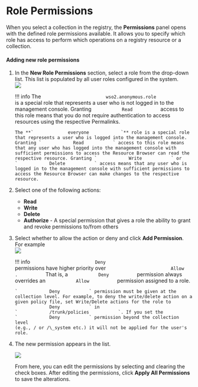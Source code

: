 # Role Permissions

When you select a collection in the registry, the **Permissions** panel
opens with the defined role permissions available. It allows you to
specify which role has access to perform which operations on a registry
resource or a collection.

#### Adding new role permissions

1.  In the **New Role Permissions** section, select a role from the
    drop-down list. This list is populated by all user roles configured
    in the system.  
    ![](../assets/img/53125537/53287669.png)

    !!! info 
        The `                         wso2.anonymous.role                       `
        is a special role that represents a user who is not logged in to the
        management console. Granting `            Read           ` access to
        this role means that you do not require authentication to access
        resources using the respective Permalinks.

        The **`             everyone            `** role is a special role
        that represents a user who is logged into the management console.
        Granting `            Read           ` access to this role means
        that any user who has logged into the management console with
        sufficient permissions to access the Resource Browser can read the
        respective resource. Granting `            Write           ` or
        `            Delete           ` access means that any user who is
        logged in to the management console with sufficient permissions to
        access the Resource Browser can make changes to the respective
        resource.

2.  Select one of the following actions:

    -   **Read**
    -   **Write**
    -   **Delete**
    -   **Authorize** - A special permission that gives a role the
        ability to grant and revoke permissions to/from others

3.  Select whether to allow the action or deny and click **Add
    Permission**. For example  
    ![](../assets/img/53125537/53287670.png)

    !!! info 
        `                         Deny                       ` permissions
        have higher priority over
        `                         Allow                       .           `
        That is, a `            Deny           ` permission always overrides
        an `            Allow           ` permission assigned to a role.
        `                       `

        `            Deny           ` permission must be given at the
        collection level. For example, to deny the write/delete action on a
        given policy file, set Write/Delete actions for the role to
        `            Deny           ` in
        `            /trunk/policies           `. If you set the
        `            Deny           ` permission beyond the collection level
        (e.g., / or /\_system etc.) it will not be applied for the user's
        role.

4.  The new permission appears in the list.  
    
	![](../assets/img/53125537/53287671.png)

    From here, you can edit the
    permissions by selecting and clearing the check boxes. After editing
    the permissions, click **Apply All Permissions** to save the
    alterations.
